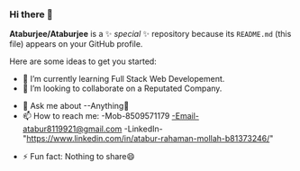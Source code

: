 ### Hi there 👋


**Ataburjee/Ataburjee** is a ✨ _special_ ✨ repository because its `README.md` (this file) appears on your GitHub profile.

Here are some ideas to get you started:

<!-- - 🔭 I’m currently working on ... -->
- 🌱 I’m currently learning Full Stack Web Developement.
- 👯 I’m looking to collaborate on a Reputated Company.
<!-- - 🤔 I’m looking for help with ... -->
- 💬 Ask me about --Anything🤔
- 📫 How to reach me: 
                      -Mob-8509571179
                      -Email-atabur8119921@gmail.com
                      -LinkedIn-"https://www.linkedin.com/in/atabur-rahaman-mollah-b81373246/"
<!-- - 😄 Pronouns:  -->
- ⚡ Fun fact: Nothing to share😄

